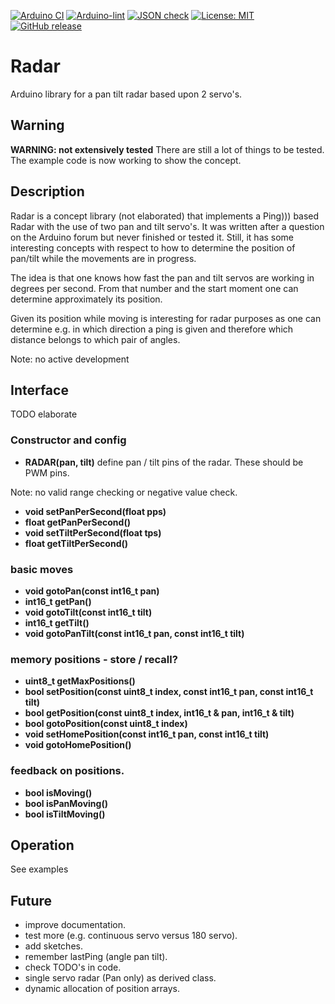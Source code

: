 
[![Arduino CI](https://github.com/RobTillaart/Radar/workflows/Arduino%20CI/badge.svg)](https://github.com/marketplace/actions/arduino_ci)
[![Arduino-lint](https://github.com/RobTillaart/RADAR/actions/workflows/arduino-lint.yml/badge.svg)](https://github.com/RobTillaart/RADAR/actions/workflows/arduino-lint.yml)
[![JSON check](https://github.com/RobTillaart/RADAR/actions/workflows/jsoncheck.yml/badge.svg)](https://github.com/RobTillaart/RADAR/actions/workflows/jsoncheck.yml)
[![License: MIT](https://img.shields.io/badge/license-MIT-green.svg)](https://github.com/RobTillaart/Radar/blob/master/LICENSE)
[![GitHub release](https://img.shields.io/github/release/RobTillaart/Radar.svg?maxAge=3600)](https://github.com/RobTillaart/Radar/releases)


# Radar

Arduino library for a pan tilt radar based upon 2 servo's.


## Warning

**WARNING: not extensively tested**
There are still a lot of things to be tested. 
The example code is now working to show the concept.


## Description

Radar is a concept library (not elaborated) that implements a Ping))) based Radar
with the use of two pan and tilt servo's. 
It was written after a question on the Arduino forum but never finished or tested it. 
Still, it has some interesting concepts with respect to how to determine the position 
of pan/tilt while the movements are in progress. 

The idea is that one knows how fast the pan and tilt servos are working in degrees per second.
From that number and the start moment one can determine approximately its position. 

Given its position while moving is interesting for radar purposes as one can determine e.g.
in which direction a ping is given and therefore which distance belongs to which pair of angles.

Note: no active development 


## Interface

TODO elaborate


### Constructor and config

- **RADAR(pan, tilt)** define pan / tilt pins of the radar. These should be PWM pins.

Note: no valid range checking or negative value check.
- **void setPanPerSecond(float pps)**
- **float getPanPerSecond()**
- **void setTiltPerSecond(float tps)**
- **float getTiltPerSecond()**


### basic moves

- **void gotoPan(const int16_t pan)**
- **int16_t getPan()**
- **void  gotoTilt(const int16_t tilt)**
- **int16_t getTilt()**
- **void gotoPanTilt(const int16_t pan, const int16_t tilt)**


### memory positions - store / recall?

- **uint8_t getMaxPositions()**
- **bool setPosition(const uint8_t index, const int16_t pan, const int16_t tilt)**
- **bool getPosition(const uint8_t index, int16_t & pan, int16_t & tilt)**
- **bool gotoPosition(const uint8_t index)**
- **void setHomePosition(const int16_t pan, const int16_t tilt)**
- **void gotoHomePosition()**


### feedback on positions.

- **bool isMoving()**
- **bool isPanMoving()**
- **bool isTiltMoving()**


## Operation

See examples


## Future

- improve documentation.
- test more (e.g. continuous servo versus 180 servo).
- add sketches.
- remember lastPing (angle pan tilt).
- check TODO's in code.
- single servo radar (Pan only) as derived class.
- dynamic allocation of position arrays.


